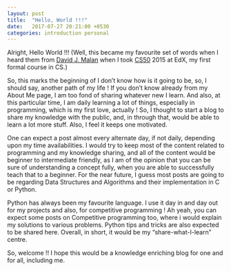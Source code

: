 ```yaml
---
layout: post
title:  "Hello, World !!!"
date:   2017-07-27 20:21:00 +0530
categories: introduction personal
---
```

Alright, Hello World !!! (Well, this became my favourite set of words when I heard them from [David J. Malan](http://cs.harvard.edu/malan/) when I took [CS50](https://www.edx.org/course/introduction-computer-science-harvardx-cs50x) 2015 at EdX, my first formal course in CS.)

So, this marks the beginning of I don’t know how is it going to be, so, I should say, another path of my life ! If you don’t know already from my About Me page, I am too fond of sharing whatever new I learn. And also, at this particular time, I am daily learning a lot of things, especially in programming, which is my first love, actually ! So, I thought to start a blog to share my knowledge with the public, and, in through that, would be able to learn a lot more stuff. Also, I feel it keeps one motivated.

One can expect a post almost every alternate day, if not daily, depending upon my time availabilities. I would try to keep most of the content related to programming and my knowledge sharing, and all of the content would be beginner to intermediate friendly, as I am of the opinion that you can be sure of understanding a concept fully, when you are able to successfully teach that to a beginner. For the near future, I guess most posts are going to be regarding Data Structures and Algorithms and their implementation in C or Python.

Python has always been my favourite language. I use it day in and day out for my projects and also, for competitive programming ! Ah yeah, you can expect some posts on Competitive programming too, where i would explain my solutions to various problems. Python tips and tricks are also expected to be shared here. Overall, in short, it would be my “share-what-I-learn” centre.

So, welcome !! I hope this would be a knowledge enriching blog for one and for all, including me.